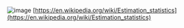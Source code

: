 
![image](https://gyazo.com/1f4b4812a6fdbabcaaa5f1a3e1ab7d8a/thumb/1000)
[https://en.wikipedia.org/wiki/Estimation_statistics](https://en.wikipedia.org/wiki/Estimation_statistics)
